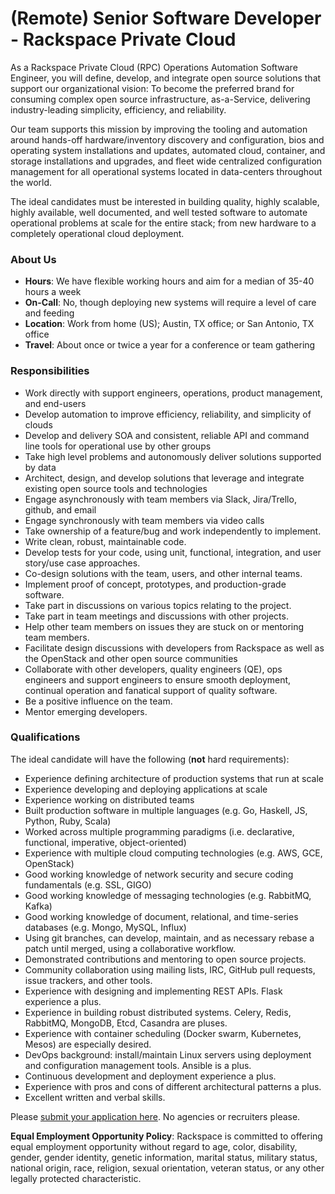# (Remote) Senior Software Developer - Rackspace Private Cloud

As a Rackspace Private Cloud (RPC) Operations Automation Software Engineer, you will
define, develop, and integrate open source solutions that support our
organizational vision: To become the preferred brand for consuming complex open
source infrastructure, as-a-Service, delivering industry-leading simplicity,
efficiency, and reliability.

Our team supports this mission by improving the tooling and automation around hands-off hardware/inventory discovery and configuration, bios and operating system installations and updates, automated cloud, container, and storage installations and upgrades, and fleet wide centralized configuration management for all operational systems located in data-centers throughout the world.

The ideal candidates must be interested in building quality, highly scalable, highly available, well documented, and well tested software to automate operational problems at scale for the entire stack; from new hardware to a completely operational cloud deployment.

### About Us

- **Hours**: We have flexible working hours and aim for a median of 35-40 hours a week
- **On-Call**: No, though deploying new systems will require a level of care and feeding
- **Location**: Work from home (US); Austin, TX office; or San Antonio, TX office
- **Travel**: About once or twice a year for a conference or team gathering

### Responsibilities

- Work directly with support engineers, operations, product management, and end-users
- Develop automation to improve efficiency, reliability, and simplicity of clouds
- Develop and delivery SOA and consistent, reliable API and command line tools for operational use by other groups
- Take high level problems and autonomously deliver solutions supported by data
- Architect, design, and develop solutions that leverage and integrate existing open source tools and technologies
- Engage asynchronously with team members via Slack, Jira/Trello, github, and email
- Engage synchronously with team members via video calls
- Take ownership of a feature/bug and work independently to implement.
- Write clean, robust, maintainable code.
- Develop tests for your code, using unit, functional, integration, and user story/use case approaches.​
- Co-design solutions with the team, users, and other internal teams.
- Implement proof of concept, prototypes, and production-grade software.
- Take part in discussions on various topics relating to the project.
- Take part in team meetings and discussions with other projects.
- Help other team members on issues they are stuck on or mentoring team members.
- Facilitate design discussions with developers from Rackspace as well as the OpenStack and other open source communities
- Collaborate with other developers, quality engineers (QE), ops engineers and support engineers to ensure smooth deployment, continual operation and fanatical support of quality software.
- Be a positive influence on the team.
- Mentor emerging developers.

### Qualifications

The ideal candidate will have the following (**not** hard requirements):

- Experience defining architecture of production systems that run at scale
- Experience developing and deploying applications at scale
- Experience working on distributed teams
- Built production software in multiple languages (e.g. Go, Haskell, JS, Python, Ruby, Scala)
- Worked across multiple programming paradigms (i.e. declarative, functional, imperative, object-oriented)
- Experience with multiple cloud computing technologies (e.g. AWS, GCE, OpenStack)
- Good working knowledge of network security and secure coding fundamentals (e.g. SSL, GIGO)
- Good working knowledge of messaging technologies (e.g. RabbitMQ, Kafka)
- Good working knowledge of document, relational, and time-series databases (e.g. Mongo, MySQL, Influx)
- Using git branches, can develop, maintain, and as necessary rebase a patch until merged, using a collaborative workflow.
- Demonstrated contributions and mentoring to open source projects.
- Community collaboration using mailing lists, IRC, GitHub pull requests, issue trackers, and other tools.
- Experience with designing and implementing REST APIs. Flask experience a plus.
- Experience in building robust distributed systems. Celery, Redis, RabbitMQ, MongoDB, Etcd, Casandra are pluses.
- Experience with container scheduling (Docker swarm, Kubernetes, Mesos) are especially desired.
- DevOps background: install/maintain Linux servers using deployment and configuration management tools. Ansible is a plus.
- Continuous development and deployment experience a plus.
- Experience with pros and cons of different architectural patterns a plus.
- Excellent written and verbal skills.

Please [submit your application here](https://uscareers-rackspace.icims.com/jobs/20715/software-developer-iii---us-1/job). No agencies or recruiters please.

**Equal Employment Opportunity Policy**: Rackspace is committed to offering equal employment opportunity without regard to age, color, disability, gender, gender identity, genetic information, marital status, military status, national origin, race, religion, sexual orientation, veteran status, or any other legally protected characteristic.
